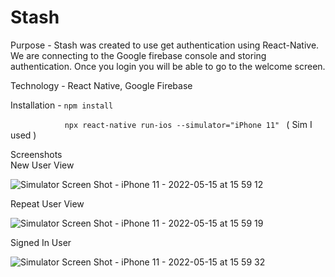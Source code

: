 # Stash

Purpose - Stash was created to use get authentication using React-Native. We are connecting to the Google firebase console and storing authentication. Once you login you will be able to go to the welcome screen.

Technology  - React Native, Google Firebase

Installation - `npm install ` <br />

&nbsp;&nbsp;&nbsp;&nbsp;&nbsp;&nbsp;&nbsp;&nbsp;&nbsp;&nbsp;&nbsp;&nbsp;&nbsp;&nbsp;&nbsp;&nbsp;&nbsp;&nbsp;&nbsp;&nbsp;&nbsp;&nbsp;`npx react-native run-ios --simulator="iPhone 11" `  ( Sim I used )

Screenshots <br />
New User View <br />

![Simulator Screen Shot - iPhone 11 - 2022-05-15 at 15 59 12](https://user-images.githubusercontent.com/21284749/168493771-cb1e1414-6806-478a-b10d-24e73983336d.png)




Repeat User View <br />

![Simulator Screen Shot - iPhone 11 - 2022-05-15 at 15 59 19](https://user-images.githubusercontent.com/21284749/168494611-a69d334e-bf90-4ab4-b7dd-ed652ac7547b.png)


Signed In User <br /> 

![Simulator Screen Shot - iPhone 11 - 2022-05-15 at 15 59 32](https://user-images.githubusercontent.com/21284749/168494631-6963a292-9e81-4e82-b8c7-a615360c7366.png)


